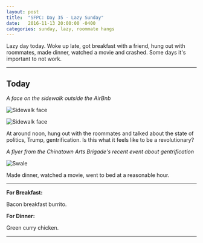 ```yaml
---
layout: post
title:  "SFPC: Day 35 - Lazy Sunday"
date:   2016-11-13 20:00:00 -0400
categories: sunday, lazy, roommate hangs
---
```


Lazy day today. Woke up late, got breakfast with a friend, hung out with roommates, made dinner, watched a movie and crashed. Some days it's important to not work.

-----

<h2>Today</h2>

*A face on the sidewalk outside the AirBnb*

![Sidewalk face](/assets/sfpc-images/IMG_5619.jpg)

![Sidewalk face](/assets/sfpc-images/IMG_5620.jpg)

At around noon, hung out with the roommates and talked about the state of politics, Trump, gentrification. Is this what it feels like to be a revolutionary?

*A flyer from the Chinatown Arts Brigade's recent event about gentrification*

![Swale](/assets/sfpc-images/IMG_5621.jpg)

Made dinner, watched a movie, went to bed at a reasonable hour.

-----

**For Breakfast:**

Bacon breakfast burrito.

**For Dinner:**

Green curry chicken.

-----

